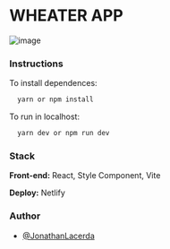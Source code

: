 
# WHEATER APP



![image](https://user-images.githubusercontent.com/2346867/184325825-047f5424-a01e-4f35-9433-20f93b1a00c8.png)


### Instructions

To install dependences: 
```bash
  yarn or npm install
```

To run in localhost:
```bash
  yarn dev or npm run dev
```


### Stack

**Front-end:** React, Style Component, Vite

**Deploy:** Netlify


### Author

- [@JonathanLacerda](https://www.github.com/JonathanLacerda)



